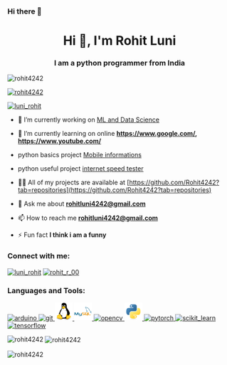 ### Hi there 👋<h1 align="center">Hi 👋, I'm Rohit Luni</h1>
<h3 align="center">I am a python programmer from India</h3>

<p align="left"> <img src="https://komarev.com/ghpvc/?username=rohit4242&label=Profile%20views&color=0e75b6&style=flat" alt="rohit4242" /> </p>

<p align="left"> <a href="https://github.com/ryo-ma/github-profile-trophy"><img src="https://github-profile-trophy.vercel.app/?username=rohit4242" alt="rohit4242" /></a> </p>

<p align="left"> <a href="https://twitter.com/luni_rohit" target="blank"><img src="https://img.shields.io/twitter/follow/luni_rohit?logo=twitter&style=for-the-badge" alt="luni_rohit" /></a> </p>

- 🔭 I’m currently working on [ML and Data Science](https://github.com/Rohit4242)

- 🌱 I’m currently learning on online **https://www.google.com/, https://www.youtube.com/**

- python basics project [Mobile informations](https://github.com/rohit4242/BasicsProject/tree/main/Mobileinformations)

- python useful project [internet speed tester](https://github.com/rohit4242/BasicsProject/tree/main/speedtest)

- 👨‍💻 All of my projects are available at [https://github.com/Rohit4242?tab=repositories](https://github.com/Rohit4242?tab=repositories)

- 💬 Ask me about **rohitluni4242@gmail.com**

- 📫 How to reach me **rohitluni4242@gmail.com**

- ⚡ Fun fact **I think i am a funny**

<h3 align="left">Connect with me:</h3>
<p align="left">
<a href="https://twitter.com/luni_rohit" target="blank"><img align="center" src="https://raw.githubusercontent.com/rahuldkjain/github-profile-readme-generator/master/src/images/icons/Social/twitter.svg" alt="luni_rohit" height="30" width="40" /></a>
<a href="https://instagram.com/rohit_r_00" target="blank"><img align="center" src="https://raw.githubusercontent.com/rahuldkjain/github-profile-readme-generator/master/src/images/icons/Social/instagram.svg" alt="rohit_r_00" height="30" width="40" /></a>
</p>

<h3 align="left">Languages and Tools:</h3>
<p align="left"> <a href="https://www.arduino.cc/" target="_blank"> <img src="https://cdn.worldvectorlogo.com/logos/arduino-1.svg" alt="arduino" width="40" height="40"/> </a> <a href="https://git-scm.com/" target="_blank"> <img src="https://www.vectorlogo.zone/logos/git-scm/git-scm-icon.svg" alt="git" width="40" height="40"/> </a> <a href="https://www.linux.org/" target="_blank"> <img src="https://raw.githubusercontent.com/devicons/devicon/master/icons/linux/linux-original.svg" alt="linux" width="40" height="40"/> </a> <a href="https://www.mysql.com/" target="_blank"> <img src="https://raw.githubusercontent.com/devicons/devicon/master/icons/mysql/mysql-original-wordmark.svg" alt="mysql" width="40" height="40"/> </a> <a href="https://opencv.org/" target="_blank"> <img src="https://www.vectorlogo.zone/logos/opencv/opencv-icon.svg" alt="opencv" width="40" height="40"/> </a> <a href="https://www.python.org" target="_blank"> <img src="https://raw.githubusercontent.com/devicons/devicon/master/icons/python/python-original.svg" alt="python" width="40" height="40"/> </a> <a href="https://pytorch.org/" target="_blank"> <img src="https://www.vectorlogo.zone/logos/pytorch/pytorch-icon.svg" alt="pytorch" width="40" height="40"/> </a> <a href="https://scikit-learn.org/" target="_blank"> <img src="https://upload.wikimedia.org/wikipedia/commons/0/05/Scikit_learn_logo_small.svg" alt="scikit_learn" width="40" height="40"/> </a> <a href="https://www.tensorflow.org" target="_blank"> <img src="https://www.vectorlogo.zone/logos/tensorflow/tensorflow-icon.svg" alt="tensorflow" width="40" height="40"/> </a> </p>

<p><img align="left" src="https://github-readme-stats.vercel.app/api/top-langs?username=rohit4242&show_icons=true&locale=en&layout=compact" alt="rohit4242" /></p>

<p>&nbsp;<img align="center" src="https://github-readme-stats.vercel.app/api?username=rohit4242&show_icons=true&locale=en" alt="rohit4242" /></p>

<p><img align="center" src="https://github-readme-streak-stats.herokuapp.com/?user=rohit4242&" alt="rohit4242" /></p>
